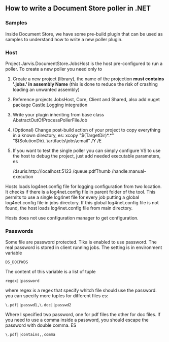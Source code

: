 ## How to write a Document Store poller in .NET

### Samples

Inside Document Store, we have some pre-build plugin that can be used as samples to understand how to write a new poller plugin.

### Host

Project Jarvis.DocumentStore.JobsHost is the host pre-configured to run a poller. To create a new poller you need only to 

1. Create a new project (library), the name of the projection **must contains '.jobs.' in assembly Name** (this is done to reduce the risk of crashing loading an unwanted assembly)
2. Reference projects JobsHost, Core, Client and Shared, also add nuget package Castle.Logging integration
3. Write your plugin inheriting from base class AbstractOutOfProcessPollerFileJob
4. (Optional) Change post-build action of your project to copy everything in a known directory, es: xcopy "$(TargetDir)*.*" "$(SolutionDir)..\artifacts\jobs\email\" /Y /E
5. If you want to test the single poller you can simply configure VS to use the host to debug the project, just add needed executable parameters, es 

	/dsuris:http://localhost:5123 /queue:pdfThumb /handle:manual-execution

Hosts loads log4net.config file for logging configuration from two location. It checks if there is a log4net.config file in parent folder of the tool. This permits to use a single log4net file for every job putting a global log4net.config file in jobs directory. If this global log4net.config file is not found, the host loads log4net.config file from main directory.

Hosts does not use configuration manager to get configuration.

### Passwords

Some file are password protected. Tika is enabled to use password. The real password is stored in client running jobs. The setting is in environment variable

	DS_DOCPWDS

The content of this variable is a list of tuple

	regex||password

where regex is a regex that specify whitch file should use the password. you can specify more tuples for different files es:

	\.pdf||passwd1,\.doc||passwd2

Where I specified two password, one for pdf files the other for doc files. If you need to use a comma inside a password, you should escape the password with double comma. ES

	\.pdf||contains,,comma

 